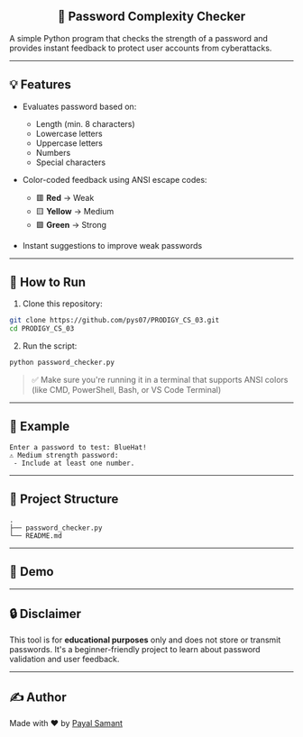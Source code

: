 <h2 align="center"> 🔐 Password Complexity Checker </h2>
  
A simple Python program that checks the strength of a password and provides instant feedback to protect user accounts from cyberattacks.

---

## 💡 Features

* Evaluates password based on:

  * Length (min. 8 characters)
  * Lowercase letters
  * Uppercase letters
  * Numbers
  * Special characters
* Color-coded feedback using ANSI escape codes:

  * 🟥 **Red** → Weak
  * 🟨 **Yellow** → Medium
  * 🟩 **Green** → Strong
* Instant suggestions to improve weak passwords

---

## 🚀 How to Run

1. Clone this repository:

```bash
git clone https://github.com/pys07/PRODIGY_CS_03.git
cd PRODIGY_CS_03
```

2. Run the script:

```bash
python password_checker.py
```

> ✅ Make sure you're running it in a terminal that supports ANSI colors (like CMD, PowerShell, Bash, or VS Code Terminal)

---

## 🧪 Example

```
Enter a password to test: BlueHat!
⚠️ Medium strength password:
 - Include at least one number.
```

---

## 📁 Project Structure

```
.
├── password_checker.py
└── README.md
```

---

## 📸 Demo 


---

## 🔒 Disclaimer

This tool is for **educational purposes** only and does not store or transmit passwords. It's a beginner-friendly project to learn about password validation and user feedback.

---

## ✍️ Author

Made with ♥ by [Payal Samant](https://github.com/pys07)

